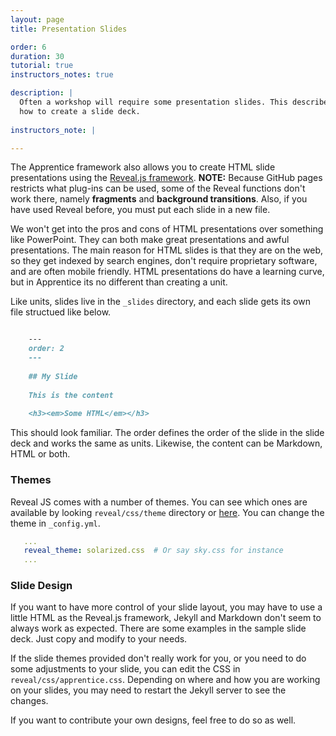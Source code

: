 ```yaml
---
layout: page
title: Presentation Slides

order: 6
duration: 30
tutorial: true
instructors_notes: true

description: |
  Often a workshop will require some presentation slides. This describes
  how to create a slide deck.
  
instructors_note: |

---
```


The Apprentice framework also allows you to create HTML slide presentations
using the [Reveal.js framework](). **NOTE:** Because GitHub pages restricts
what plug-ins can be used, some of the Reveal functions don't work there, 
namely **fragments** and **background transitions**. Also, if you have
used Reveal before, you must put each slide in a new file.

We won't get into the pros and cons of HTML presentations over something like
PowerPoint. They can both make great presentations and awful presentations. The main 
reason for HTML slides is that they are on the web, so they get indexed by 
search engines, don't require proprietary software, and are often mobile 
friendly. HTML presentations do have a learning curve, but in Apprentice
its no different than creating a unit.

Like units, slides live in the `_slides` directory, and each slide gets its 
own file structued like below.

```markdown

    ---
    order: 2
    ---
    
    ## My Slide
    
    This is the content
    
    <h3><em>Some HTML</em></h3>

```

This should look familiar. The order defines the order of the slide in the 
slide deck and works the same as units. Likewise, the content can be Markdown,
HTML or both. 

### Themes

Reveal JS comes with a number of themes. You can see which ones are available
by looking `reveal/css/theme` directory or 
[here](https://github.com/hakimel/reveal.js/#theming). You can change the theme 
in `_config.yml`.

```yml
   ...
   reveal_theme: solarized.css  # Or say sky.css for instance
   ...
```

### Slide Design

If you want to have more control of your slide layout, you may have to 
use a little HTML as the Reveal.js framework, Jekyll and Markdown don't seem to
always work as expected. There are some examples in the sample slide deck.
Just copy and modify to your needs.

If the slide themes provided don't really work for you, or you need to do some
adjustments to your slide, you can edit the CSS in `reveal/css/apprentice.css`.
Depending on where and how you are working on  your slides, you may need to 
restart the Jekyll server to see the changes.

If you want to contribute your own designs, feel free to do so as well.



